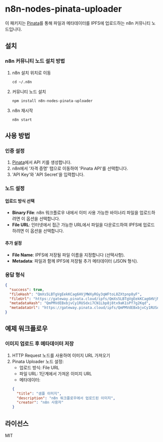# n8n-nodes-pinata-uploader

이 패키지는 [Pinata](https://pinata.cloud/)를 통해 파일과 메타데이터를 IPFS에 업로드하는 n8n 커뮤니티 노드입니다.

## 설치

### n8n 커뮤니티 노드 설치 방법

1. n8n 설치 위치로 이동
   ```
   cd ~/.n8n
   ```

2. 커뮤니티 노드 설치
   ```
   npm install n8n-nodes-pinata-uploader
   ```

3. n8n 재시작
   ```
   n8n start
   ```

## 사용 방법

### 인증 설정

1. [Pinata](https://app.pinata.cloud/developers/api-keys)에서 API 키를 생성합니다.
2. n8n에서 '자격 증명' 탭으로 이동하여 'Pinata API'를 선택합니다.
3. 'API Key'와 'API Secret'을 입력합니다.

### 노드 설정

#### 업로드 방식 선택
- **Binary File**: n8n 워크플로우 내에서 이미 사용 가능한 바이너리 파일을 업로드하려면 이 옵션을 선택합니다.
- **File URL**: 인터넷에서 접근 가능한 URL에서 파일을 다운로드하여 IPFS에 업로드하려면 이 옵션을 선택합니다.

#### 추가 설정
- **File Name**: IPFS에 저장될 파일 이름을 지정합니다 (선택사항).
- **Metadata**: 파일과 함께 IPFS에 저장될 추가 메타데이터 (JSON 형식).

### 응답 형식

```json
{
  "success": true,
  "fileHash": "QmXs5LBTgVgEekKCag6HVjMWXyRGy3qWFtoL8ZXtpnp8yF",
  "fileUrl": "https://gateway.pinata.cloud/ipfs/QmXs5LBTgVgEekKCag6HVjMWXyRGy3qWFtoL8ZXtpnp8yF",
  "metadataHash": "QmPMVdEBxbjvCy1RUSdxi7CN1Lbp8j8tx9aK1sPf7g2Kqd",
  "metadataUrl": "https://gateway.pinata.cloud/ipfs/QmPMVdEBxbjvCy1RUSdxi7CN1Lbp8j8tx9aK1sPf7g2Kqd"
}
```

## 예제 워크플로우

### 이미지 업로드 후 메타데이터 저장

1. HTTP Request 노드를 사용하여 이미지 URL 가져오기
2. Pinata Uploader 노드 설정:
   - 업로드 방식: File URL
   - 파일 URL: 1단계에서 가져온 이미지 URL
   - 메타데이터: 
   ```json
   {
     "title": "샘플 이미지",
     "description": "n8n 워크플로우에서 업로드된 이미지",
     "creator": "n8n 사용자"
   }
   ```

## 라이선스

MIT 